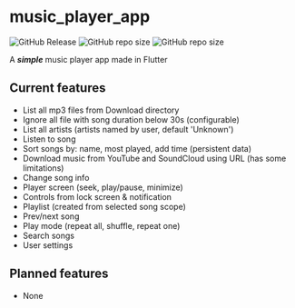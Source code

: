 # music_player_app

![GitHub Release](https://img.shields.io/github/v/release/Bill-GD/music_player_app?include_prereleases&style=plastic) ![GitHub repo size](https://img.shields.io/github/repo-size/Bill-GD/music_player_app?style=plastic) ![GitHub repo size](https://img.shields.io/github/languages/code-size/Bill-GD/music_player_app?style=plastic)

A __*simple*__ music player app made in Flutter

## Current features

- List all mp3 files from Download directory
- Ignore all file with song duration below 30s (configurable)
- List all artists (artists named by user, default 'Unknown')
- Listen to song
- Sort songs by: name, most played, add time (persistent data)
- Download music from YouTube and SoundCloud using URL (has some limitations)
- Change song info
- Player screen (seek, play/pause, minimize)
- Controls from lock screen & notification
- Playlist (created from selected song scope)
- Prev/next song
- Play mode (repeat all, shuffle, repeat one)
- Search songs
- User settings

## Planned features

- None
